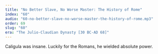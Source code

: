 ```yaml
---
title: "No Better Slave, No Worse Master: The History of Rome"
index: "60"
audio: "60-no-better-slave-no-worse-master-the-history-of-rome.mp3"
order: 69
slug: "60"
era: "The Julio-Claudian Dynasty [30 BC-AD 68]"
---
```


Caligula was insane. Luckily for the Romans, he wielded absolute power.



